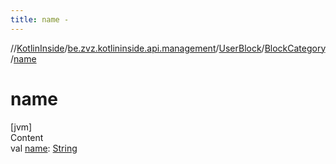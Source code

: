 ```yaml
---
title: name -
---
```

//[KotlinInside](../../../index.md)/[be.zvz.kotlininside.api.management](../../index.md)/[UserBlock](../index.md)/[BlockCategory](index.md)/[name](name.md)



# name  
[jvm]  
Content  
val [name](name.md): [String](https://kotlinlang.org/api/latest/jvm/stdlib/kotlin/-string/index.html)  



